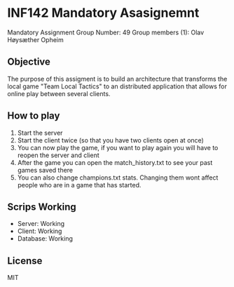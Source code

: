 # INF142 Mandatory Asasignemnt
Mandatory Assignment Group Number: 49
Group members (1): Olav Høysæther Opheim

## Objective
The purpose of this assigment is to build an architecture that transforms the local game "Team Local Tactics" to an distributed application that allows for online play between several clients.

## How to play
1. Start the server
2. Start the client twice (so that you have two clients open at once)
3. You can now play the game, if you want to play again you will have to reopen the server and client
4. After the game you can open the match_history.txt to see your past games saved there
5. You can also change champions.txt stats. Changing them wont affect people who are in a game that has started.

## Scrips Working
- Server: Working
- Client: Working
- Database: Working

## License
MIT
